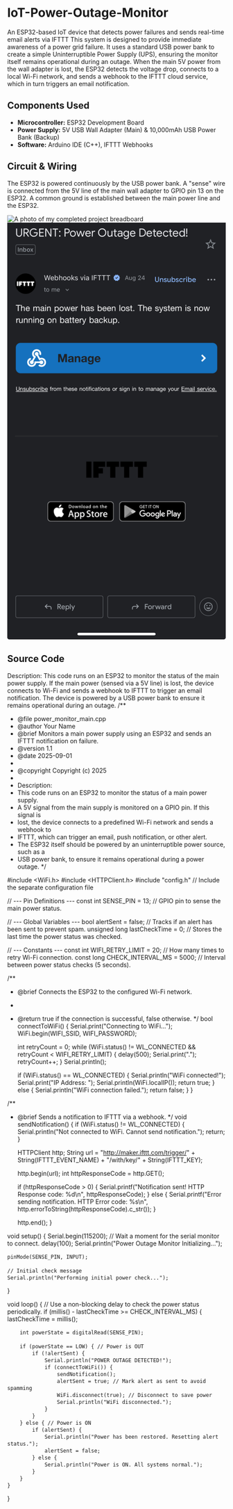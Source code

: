 # IoT-Power-Outage-Monitor
An ESP32-based IoT device that detects power failures and sends real-time email alerts via IFTTT
This system is designed to provide immediate awareness of a power grid failure. It uses a standard USB power bank to create a simple Uninterruptible Power Supply (UPS), ensuring the monitor itself remains operational during an outage. When the main 5V power from the wall adapter is lost, the ESP32 detects the voltage drop, connects to a local Wi-Fi network, and sends a webhook to the IFTTT cloud service, which in turn triggers an email notification.

## Components Used

* **Microcontroller:** ESP32 Development Board
* **Power Supply:** 5V USB Wall Adapter (Main) & 10,000mAh USB Power Bank (Backup)
* **Software:** Arduino IDE (C++), IFTTT Webhooks

## Circuit & Wiring
The ESP32 is powered continuously by the USB power bank. A "sense" wire is connected from the 5V line of the main wall adapter to GPIO pin 13 on the ESP32. A common ground is established between the main power line and the ESP32.

![A photo of my completed project breadboard](./IMG_4416.PNG)
![A photo of my completed project breadboard](./IMG_4419.jpg)

## Source Code




  Description:
  This code runs on an ESP32 to monitor the status of the main power supply.
  If the main power (sensed via a 5V line) is lost, the device connects to Wi-Fi
  and sends a webhook to IFTTT to trigger an email notification. The device
  is powered by a USB power bank to ensure it remains operational during an outage.
/**
 * @file power_monitor_main.cpp
 * @author Your Name
 * @brief Monitors a main power supply using an ESP32 and sends an IFTTT notification on failure.
 * @version 1.1
 * @date 2025-09-01
 *
 * @copyright Copyright (c) 2025
 *
 * Description:
 * This code runs on an ESP32 to monitor the status of a main power supply.
 * A 5V signal from the main supply is monitored on a GPIO pin. If this signal is
 * lost, the device connects to a predefined Wi-Fi network and sends a webhook to
 * IFTTT, which can trigger an email, push notification, or other alert.
 * The ESP32 itself should be powered by an uninterruptible power source, such as a
 * USB power bank, to ensure it remains operational during a power outage.
 */

#include <WiFi.h>
#include <HTTPClient.h>
#include "config.h" // Include the separate configuration file

// --- Pin Definitions ---
const int SENSE_PIN = 13; // GPIO pin to sense the main power status.

// --- Global Variables ---
bool alertSent = false; // Tracks if an alert has been sent to prevent spam.
unsigned long lastCheckTime = 0; // Stores the last time the power status was checked.

// --- Constants ---
const int WIFI_RETRY_LIMIT = 20;    // How many times to retry Wi-Fi connection.
const long CHECK_INTERVAL_MS = 5000; // Interval between power status checks (5 seconds).

/**
 * @brief Connects the ESP32 to the configured Wi-Fi network.
 *
 * @return true if the connection is successful, false otherwise.
 */
bool connectToWiFi() {
    Serial.print("Connecting to WiFi...");
    WiFi.begin(WIFI_SSID, WIFI_PASSWORD);

    int retryCount = 0;
    while (WiFi.status() != WL_CONNECTED && retryCount < WIFI_RETRY_LIMIT) {
        delay(500);
        Serial.print(".");
        retryCount++;
    }
    Serial.println();

    if (WiFi.status() == WL_CONNECTED) {
        Serial.println("WiFi connected!");
        Serial.print("IP Address: ");
        Serial.println(WiFi.localIP());
        return true;
    } else {
        Serial.println("WiFi connection failed.");
        return false;
    }
}

/**
 * @brief Sends a notification to IFTTT via a webhook.
 */
void sendNotification() {
    if (WiFi.status() != WL_CONNECTED) {
        Serial.println("Not connected to WiFi. Cannot send notification.");
        return;
    }

    HTTPClient http;
    String url = "http://maker.ifttt.com/trigger/" + String(IFTTT_EVENT_NAME) + "/with/key/" + String(IFTTT_KEY);

    http.begin(url);
    int httpResponseCode = http.GET();

    if (httpResponseCode > 0) {
        Serial.printf("Notification sent! HTTP Response code: %d\n", httpResponseCode);
    } else {
        Serial.printf("Error sending notification. HTTP Error code: %s\n", http.errorToString(httpResponseCode).c_str());
    }

    http.end();
}

void setup() {
    Serial.begin(115200);
    // Wait a moment for the serial monitor to connect.
    delay(100);
    Serial.println("Power Outage Monitor Initializing...");

    pinMode(SENSE_PIN, INPUT);

    // Initial check message
    Serial.println("Performing initial power check...");
}

void loop() {
    // Use a non-blocking delay to check the power status periodically.
    if (millis() - lastCheckTime >= CHECK_INTERVAL_MS) {
        lastCheckTime = millis();

        int powerState = digitalRead(SENSE_PIN);

        if (powerState == LOW) { // Power is OUT
            if (!alertSent) {
                Serial.println("POWER OUTAGE DETECTED!");
                if (connectToWiFi()) {
                    sendNotification();
                    alertSent = true; // Mark alert as sent to avoid spamming
                    WiFi.disconnect(true); // Disconnect to save power
                    Serial.println("WiFi disconnected.");
                }
            }
        } else { // Power is ON
            if (alertSent) {
                Serial.println("Power has been restored. Resetting alert status.");
                alertSent = false;
            } else {
                Serial.println("Power is ON. All systems normal.");
            }
        }
    }
}
